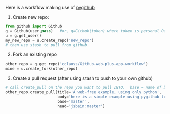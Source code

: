 Here is a workflow making use of [pygithub](https://github.com/PyGitHub/PyGithub.git)

1) Create new repo:

```python
from github import Github
g = Github(user,pass)   #or, g=Github(token) where token is personal Oauth token
u = g.get_user()
my_new_repo = u.create_repo('new_repo')
# then use stash to pull from github.
```

2)  Fork an existing repo

```python
other_repo = g.get_repo('cclauss/GitHub-web-plus-app-workflow')
mine = u.create_fork(other_repo)
```

3) Create a pull request (after using stash to push to your own github)
```python
# call create_pull on the repo you want to pull INTO.  base = name of branch in that repo.  head = name of YOUR repo, as user:branch
other_repo.create_pull(title='A web-free example, using only python',
                       body='here is a simple example using pygithub to fork a repo, then create a pull request',
                       base='master',
                       head='jsbain:master')
```

